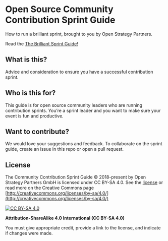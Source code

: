 # Open Source Community Contribution Sprint Guide

How to run a brilliant sprint, brought to you by Open Strategy Partners.

Read the [The Brilliant Sprint Guide!](https://github.com/drud/sprint_guide/blob/master/brilliant-sprints.md)

## What is this?

Advice and consideration to ensure you have a successful contribution sprint. 

## Who is this for?

This guide is for open source community leaders who are running contribution sprints. You’re a sprint leader and you want to make sure your event is fun and productive.  

## Want to contribute?

We would love your suggestions and feedback. To collaborate on the sprint guide, create an issue in this repo or open a pull request. 

## License
The Community Contribution Sprint Guide © 2018-present by Open Strategy Partners GmbH is licensed under CC BY-SA 4.0. See the [license](license) or read more on the Creative Commons page [http://creativecommons.org/licenses/by-sa/4.0/](http://creativecommons.org/licenses/by-sa/4.0/)

[![CC BY-SA 4.0][cc-by-sa-shield]][cc-by-sa]

[cc-by-sa]: http://creativecommons.org/licenses/by-sa/4.0/
[cc-by-sa-shield]: https://img.shields.io/badge/License-CC%20BY--SA%204.0-lightgrey.svg

**Attribution-ShareAlike 4.0 International (CC BY-SA 4.0)**

You must give appropriate credit, provide a link to the license, and indicate if changes were made. 

